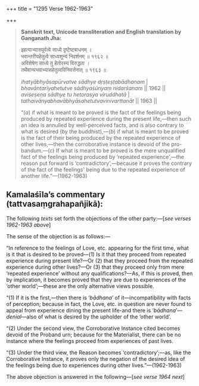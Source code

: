 +++
title = "1295 Verse 1962-1963"

+++
> **Sanskrit text, Unicode transliteration and English translation by Ganganath Jha:** 
>
> इहत्याभ्यासपूर्वत्वे साध्ये दृष्टेष्टबाधनम् ।  
> भवान्तरीयहेतुत्वे साध्यशून्यं निदर्शनम् ॥ १९६२ ॥  
> अविशेषेण साध्ये तु हेतोरस्य विरुद्धता ।  
> तथैवान्यभवाभ्यासहेतुत्वविनिवर्त्तनात् ॥ १९६३ ॥ 
>
> *ihatyābhyāsapūrvatve sādhye dṛṣṭeṣṭabādhanam* \|  
> *bhavāntarīyahetutve sādhyaśūnyaṃ nidarśanam* \|\| 1962 \|\|  
> *aviśeṣeṇa sādhye tu hetorasya viruddhatā* \|  
> *tathaivānyabhavābhyāsahetutvavinivarttanāt* \|\| 1963 \|\| 
>
> “(*a*) if what is meant to be proved is the fact of the feelings being produced by repeated experience during the present life,—then such an idea is annulled by well-perceived facts, and is also contrary to what is desired (by the buddhist),—(*b*) if what is meant to be proved is the fact of their being produced by the repeated experience of other lives,—then the corroborative instance is devoid of the pro-bandum.—(c) If what is meant to be proved is the mere unqualified fact of the feelings being produced by ‘repeated experience’,—the reason put forward is ‘contradictory’,—because it proves the contrary of the fact of the feelings' being due to the repeated experience of another life.”—(1962-1963)



## Kamalaśīla’s commentary (tattvasaṃgrahapañjikā):

The following *texts* set forth the objections of the other party:—[*see verses 1962-1963 above*]

The sense of the objection is as follows:—

“In reference to the feelings of Love, etc. appearing for the first time, what is it that is desired to be proved—(1) Is it that they proceed from repeated experience during present life?—Or (2) that they proceed from the repeated experience during other lives?—Or (3) that they proceed only from mere ‘repeated experience’ without any qualifications?—As, if this is proved, then by implication, it becomes proved that they are due to experiences of the ‘other world’;—these are the only alternative views possible.

“(1) If it is the first,—then there is ‘*bādhana*’ of it—incompatibility with facts of perception; because in fact, the Love, etc. in question are never found to appeal from experience dining the present life-and there is ‘*bādhana*’—*denial*—also of what is desired by the upholder of the ‘other world’.

“(2) Under the second view, the Corroborative Instance cited becomes devoid of the Proband urn; because for the Materialist, there can be no instance where the feelings proceed from experiences of past lives.

“(3) Under the third view, the Reason becomes ‘contradictory’;—as, like the Corroborative Instance, it proves only the negation of the desired idea of the feelings being due to experiences during other lives.”—(1962-1963)

The above objection is answered in the following—[*see verse 1964 next*]


